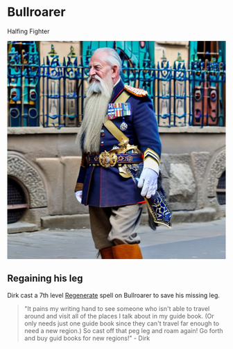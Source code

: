 # Bullroarer

Halfing Fighter

![Bullroarer](/img/players/Bullroarer.png)

## Regaining his leg
Dirk cast a 7th level [Regenerate](https://www.dndbeyond.com/spells/regenerate) spell on Bullroarer to save his missing leg.

> "It pains my writing hand to see someone who isn't able to travel around and visit all of the places I talk about in my guide book. (Or only needs just one guide book since they can't travel far enough to need a new region.) So cast off that peg leg and roam again! Go forth and buy guid books for new regions!" - Dirk